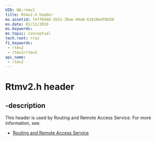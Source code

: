 ```yaml
---
UID: NA:rtmv2
title: Rtmv2.h header
ms.assetid: f4ff69dd-1b51-30ae-94a0-61610edf0d30
ms.date: 01/11/2019
ms.keywords: 
ms.topic: conceptual
tech.root: rras
f1_keywords:
 - rtmv2
 - rtmv2/rtmv2
api_name:
 - rtmv2
---
```


# Rtmv2.h header


## -description

This header is used by Routing and Remote Access Service. For more information, see:

- [Routing and Remote Access Service](../_rras/index.md)

